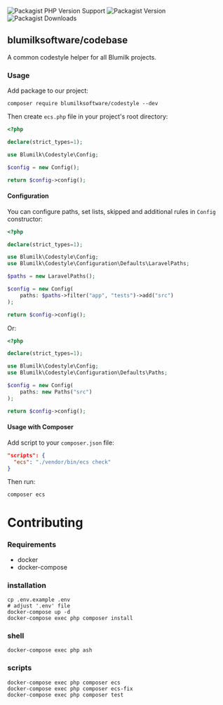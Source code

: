 ![Packagist PHP Version Support](https://img.shields.io/packagist/php-v/blumilksoftware/codestyle?style=for-the-badge) ![Packagist Version](https://img.shields.io/packagist/v/blumilksoftware/codestyle?style=for-the-badge) ![Packagist Downloads](https://img.shields.io/packagist/dt/blumilksoftware/codestyle?style=for-the-badge)

## blumilksoftware/codebase
A common codestyle helper for all Blumilk projects.

### Usage
Add package to our project:
```shell
composer require blumilksoftware/codestyle --dev
```

Then create `ecs.php` file in your project's root directory:
```php
<?php

declare(strict_types=1);

use Blumilk\Codestyle\Config;

$config = new Config();

return $config->config();
```

#### Configuration
You can configure paths, set lists, skipped and additional rules in `Config` constructor:
```php
<?php

declare(strict_types=1);

use Blumilk\Codestyle\Config;
use Blumilk\Codestyle\Configuration\Defaults\LaravelPaths;

$paths = new LaravelPaths();

$config = new Config(
    paths: $paths->filter("app", "tests")->add("src")
);

return $config->config();
```

Or:
```php
<?php

declare(strict_types=1);

use Blumilk\Codestyle\Config;
use Blumilk\Codestyle\Configuration\Defaults\Paths;

$config = new Config(
    paths: new Paths("src")
);

return $config->config();
```

#### Usage with Composer
Add script to your `composer.json` file:
```json
"scripts": {
  "ecs": "./vendor/bin/ecs check"
}
```

Then run:
```shell
composer ecs
```

# Contributing

### Requirements
- docker
- docker-compose

### installation

```shell
cp .env.example .env
# adjust '.env' file
docker-compose up -d
docker-compose exec php composer install
```
### shell
```shell
docker-compose exec php ash
```

### scripts
```shell
docker-compose exec php composer ecs
docker-compose exec php composer ecs-fix
docker-compose exec php composer test
```